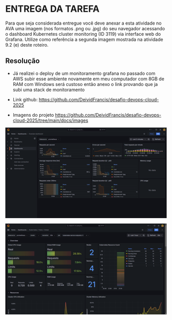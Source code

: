 # ENTREGA DA TAREFA

Para que seja considerada entregue você deve anexar a esta atividade no AVA uma
imagem (nos formatos .png ou .jpg) do seu navegador acessando o dashboard
Kubernetes cluster monitoring (ID 3119) via interface web do Grafana.
Utilize como referência a segunda imagem mostrada na atividade 9.2 (e) deste
roteiro.

## Resolução

- Já realizei o deploy de um monitoramento grafana no passado com AWS subir esse ambiente novamente em meu computador com 8GB de RAM com Windows será custoso então anexo o link provando que ja subi uma stack de monitoramento

- Link github: https://github.com/DeividFrancis/desafio-devops-cloud-2025

- Imagens do projeto https://github.com/DeividFrancis/desafio-devops-cloud-2025/tree/main/docs/images

![](https://github.com/DeividFrancis/desafio-devops-cloud-2025/blob/main/docs/images/img-09.png?raw=true)

![](https://github.com/DeividFrancis/desafio-devops-cloud-2025/blob/main/docs/images/img-10.png?raw=true)